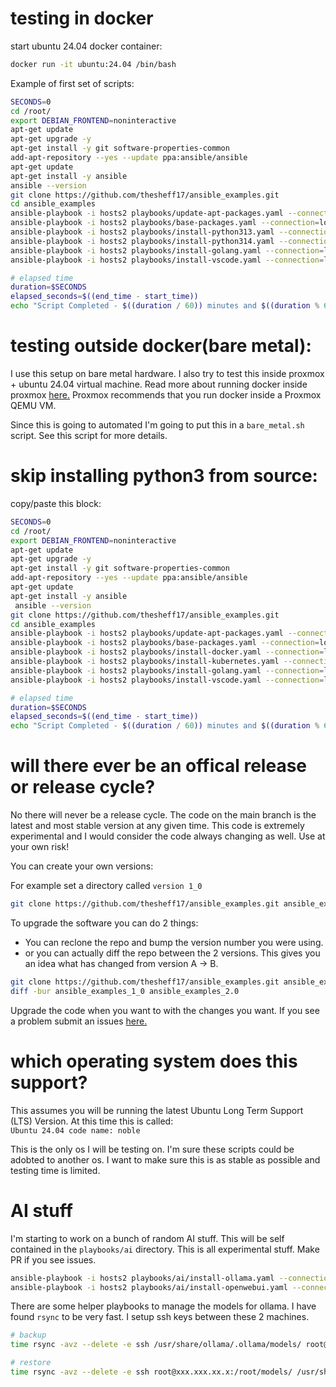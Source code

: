 # testing in docker

start ubuntu 24.04 docker container:
```bash
docker run -it ubuntu:24.04 /bin/bash
```

Example of first set of scripts:
```bash
SECONDS=0
cd /root/
export DEBIAN_FRONTEND=noninteractive
apt-get update 
apt-get upgrade -y
apt-get install -y git software-properties-common
add-apt-repository --yes --update ppa:ansible/ansible
apt-get update
apt-get install -y ansible
ansible --version
git clone https://github.com/thesheff17/ansible_examples.git
cd ansible_examples
ansible-playbook -i hosts2 playbooks/update-apt-packages.yaml --connection=local
ansible-playbook -i hosts2 playbooks/base-packages.yaml --connection=local
ansible-playbook -i hosts2 playbooks/install-python313.yaml --connection=local
ansible-playbook -i hosts2 playbooks/install-python314.yaml --connection=local
ansible-playbook -i hosts2 playbooks/install-golang.yaml --connection=local
ansible-playbook -i hosts2 playbooks/install-vscode.yaml --connection=local

# elapsed time
duration=$SECONDS
elapsed_seconds=$((end_time - start_time))
echo "Script Completed - $((duration / 60)) minutes and $((duration % 60)) seconds elapsed."
```

# testing outside docker(bare metal):

I use this setup on bare metal hardware.  I also try to test this inside proxmox + ubuntu 24.04 virtual machine.  Read more about running docker inside proxmox <a href="https://pve.proxmox.com/wiki/Linux_Container">here.</a>  Proxmox recommends that you run docker inside a Proxmox QEMU VM.

Since this is going to automated I'm going to put this in a `bare_metal.sh` script.  See this script for more details.

# skip installing python3 from source:
copy/paste this block:
```bash
SECONDS=0
cd /root/
export DEBIAN_FRONTEND=noninteractive
apt-get update 
apt-get upgrade -y
apt-get install -y git software-properties-common
add-apt-repository --yes --update ppa:ansible/ansible
apt-get update
apt-get install -y ansible
 ansible --version
git clone https://github.com/thesheff17/ansible_examples.git
cd ansible_examples
ansible-playbook -i hosts2 playbooks/update-apt-packages.yaml --connection=local
ansible-playbook -i hosts2 playbooks/base-packages.yaml --connection=local
ansible-playbook -i hosts2 playbooks/install-docker.yaml --connection=local
ansible-playbook -i hosts2 playbooks/install-kubernetes.yaml --connection=local
ansible-playbook -i hosts2 playbooks/install-golang.yaml --connection=local
ansible-playbook -i hosts2 playbooks/install-vscode.yaml --connection=local

# elapsed time
duration=$SECONDS
elapsed_seconds=$((end_time - start_time))
echo "Script Completed - $((duration / 60)) minutes and $((duration % 60)) seconds elapsed."
```

# will there ever be an offical release or release cycle?

No there will never be a release cycle.  The code on the main branch is the latest and most stable version at any given time.  This code is extremely experimental and I would consider the code always changing as well. Use at  your own risk!

You can create your own versions:

For example set a directory called `version 1_0`
```bash
git clone https://github.com/thesheff17/ansible_examples.git ansible_examples_1_0
```
To upgrade the software you can do 2 things:
  * You can reclone the repo and bump the version number you were using.
  * or you can actually diff the repo between the 2 versions.  This gives you an idea what has changed from version A -> B.

```bash
git clone https://github.com/thesheff17/ansible_examples.git ansible_examples_2.0
diff -bur ansible_examples_1_0 ansible_examples_2.0
```

Upgrade the code when you want to with the changes you want. If you see a problem submit an issues [here.](https://github.com/thesheff17/ansible_examples/issues)


# which operating system does this support?
This assumes you will be running the latest Ubuntu Long Term Support (LTS) Version.  At this time this is called: <br/>`Ubuntu 24.04 code name: noble` 

This is the only os I will be testing on.  I'm sure these scripts could be adobted to another os.  I want to make sure this is as stable as possible and testing time is limited.

# AI stuff
I'm starting to work on a bunch of random AI stuff.  This will be self contained in the `playbooks/ai` directory.  This is all experimental stuff. Make PR if you see issues.
```bash
ansible-playbook -i hosts2 playbooks/ai/install-ollama.yaml --connection=local
ansible-playbook -i hosts2 playbooks/ai/install-openwebui.yaml --connection=local
```

There are some helper playbooks to manage the models for ollama. I have found `rsync` to be very fast. I setup ssh keys between these 2 machines.
```bash
# backup
time rsync -avz --delete -e ssh /usr/share/ollama/.ollama/models/ root@xxx.xxx.xx.x:/root/models/

# restore
time rsync -avz --delete -e ssh root@xxx.xxx.xx.x:/root/models/ /usr/share/ollama/.ollama/models/
```